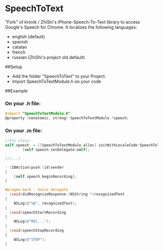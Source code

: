 SpeechToText
============

"Fork" of kronik / ZhiShi's iPhone-Speech-To-Text library to access Google's Speech for Chrome. 
It localizes the following languages:
* english (default)
* spanish
* catalan
* french
* russian (ZhiShi's project old default)

##Setup
* Add the folder "SpeechToText" to your Project.
* Import SpeechToTextModule.h on your code

##Example

### On your .h file:
```objective-c
#import "SpeechToTextModule.h"
@property (nonatomic, strong) SpeechToTextModule *speech;
```

### On your .m file:
```objective-c
//Ini class:
self.speech  = [[SpeechToTextModule alloc] initWithLocaleCode:SpeechToTextLocaleSpanish];
        [self.speech setDelegate:self];

//(...)

- (IBAction)push:(id)sender
{
    [self.speech beginRecording];
}

#pragma mark - Voice delegate
- (void)didRecognizeResponse:(NSString *)recognizedText
{
    NSLog(@"%@", recognizedText);
}
- (void)speechStartRecording
{
    NSLog(@"REC...");
}
- (void)speechStopRecording
{
    NSLog(@"STOP");
}
```